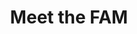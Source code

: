---
title: Meet the FAM
members:
  - title: Sabarinathan
    description: Engineering
    link: https://www.linkedin.com/in/sabarinathan-in/
    image: ../assets/f1.png
  - title: Prasanth Kumar
    description: Engineering
    image: ../assets/f2.png
    link: https://www.linkedin.com/in/prasanth-kumar-lalapeta-369a42a9/
  - title: Raju Somu
    description: Designer
    image: ../assets/f3.png
    link: https://www.linkedin.com/in/rajusomu/
  - title: Mohana Priya
    description: Engineering
    link: https://www.linkedin.com/in/mohanapriya-palanisamy-69233999/
    image: ../assets/f4.png
  - title: Pachiyappan Velu
    description: Frontend Developer
    link: https://www.linkedin.com/in/pachiyappan-v-46a35311b/
    image: ../assets/f5.png
  - title: Muni Pravallika
    description: HR
    link: https://www.linkedin.com/in/pravallika-ramesh-479388208/
    image: ../assets/f6.png
  - title: Manoj Ponugoti
    description: Frontend Developer
    link: https://www.linkedin.com/in/manoj-ponugoti-038ab0178/
    image: ../assets/f7.png
  - title: Mohamed Irshath
    description: Engineering
    link: https://www.linkedin.com/in/mohamed-irshath-a53668102/
    image: ../assets/f8.png
  - title: Siva Prajith
    description: Engineering
    link: https://www.linkedin.com/in/siva-prajith-a-a7511617a/
    image: ../assets/f9.png
  - title: Santhiya Murugesan
    description: Engineering
    link: https://www.linkedin.com/in/santhiya-murugesan-905627147/
    image: ../assets/f10.png
  - title: Dinesh Natesh
    description: Engineering
    link: https://www.linkedin.com/in/dinesh-n-528222130/
    image: ../assets/f11.png
  - title: Sharon Leah
    description: Engineering
    image: ../assets/f12.png
    link: https://www.linkedin.com/in/sharonolang/
  - title: Madhura Pandiyan
    description: Engineering
    link: https://www.linkedin.com/in/madhura-pandiyan-410a901b4/
    image: ../assets/f13.png
  - title: Naveen Kumar
    description: Engineering
    link: https://www.linkedin.com/in/naveen-ben/
    image: ../assets/f14.png
  - title: Supriya
    description: Engineering
    image: ../assets/f15.png
    link: https://www.linkedin.com/in/supriya-saravanan-280b25146
---